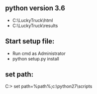 ## python version 3.6
* C:\LuckyTruck\html
* C:\LuckyTruck\results

## Start setup file:
* Run cmd as Administrator
* python setup.py install

## set path:
C:\> set path=%path%;c:\python27\scripts
